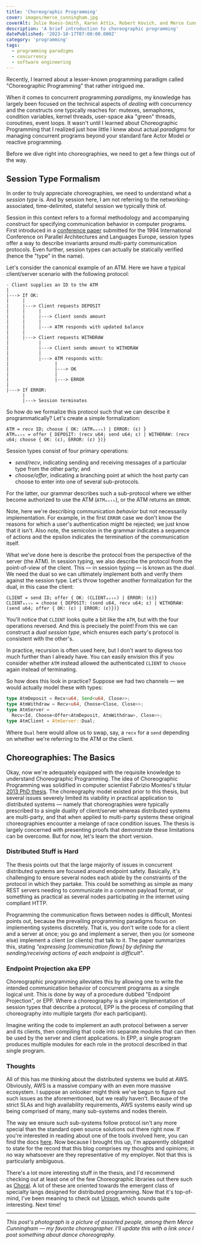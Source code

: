 ```yaml
---
title: 'Choreographic Programming'
cover: images/merce_cunningham.jpg
coverAlt: Julie Roess-Smith, Karen Attix, Robert Kovich, and Merce Cunningham in 'TV Rerun,' 1972. Score by Gordon Mumma, costumes by Jasper Johns. (Photo by Jack Mitchell)
description: 'A brief introduction to choreographic programming'
datePublished: '2023-10-17T07:00:00.000Z'
category: 'programming'
tags:
  - programming paradigms
  - concurrency
  - software engineering
---
```


Recently, I learned about a lesser-known programming paradigm called "Choreographic Programming" that rather intrigued me.

When it comes to concurrent programming _paradigms_, my knowledge has largely been
focused on the technical aspects of _dealing with_ concurrency and the constructs one typically reaches for:
mutexes, semaphores, condition variables, kernel threads, user-space aka "green" threads, coroutines, event loops.
It wasn't until I learned about Choreographic Programming that I realized just how little I knew about actual
_paradigms_ for managing concurrent programs beyond your standard fare Actor Model or reactive programming.

Before we dive right into choreographies, we need to get a few things out of the way.

## Session Type Formalism

In order to truly appreciate choreographies, we need to understand what a _session type_ is. And by session here, I am not referring to the networking-associated, time-delimited, stateful session we typically think of.

Session in this context refers to a formal methodology and accompanying construct for specifying communication behavior in computer programs. First introduced in a [conference paper](https://link.springer.com/chapter/10.1007/3-540-58184-7_118) submitted for the 1994 International Conference on Parallel Architectures and Languages Europe, session types offer a way to describe invariants around multi-party communication protocols. Even further, session types can actually be statically verified (hence the "type" in the name).

Let's consider the canonical example of an ATM. Here we have a typical client/server scenario with the following protocol:

```
- Client supplies an ID to the ATM
|
|---> If OK:
|     |
|     |---> Client requests DEPOSIT
|     |     |
|     |     |---> Client sends amount
|     |     |
|     |     |---> ATM responds with updated balance
|     |
|     |---> Client requests WITHDRAW
|           |
|           |---> Client sends amount to WITHDRAW
|           |
|           |---> ATM responds with:
|                 |
|                 |---> OK
|                 |
|                 |---> ERROR
|
|---> If ERROR:
      |
      |---> Session terminates

```

So how do we formalize this protocol such that we can describe it programmatically? Let's create a simple formalization:

```
ATM = recv ID; choose { OK: (ATMₐᵤₜₕ) | ERROR: (ε) }
ATMₐᵤₜₕ = offer { DEPOSIT: (recv u64; send u64; ε) | WITHDRAW: (recv u64; choose { OK: (ε), ERROR: (ε) })}
```

Session types consist of four primary operations:

- _send/recv_, indicating sending and receiving messages of a particular type from the other party; and
- _choose/offer_, indicating a branching point at which the host party can choose to enter into one of several sub-protocols.

For the latter, our grammar describes such a sub-protocol where we either become authorized to use the ATM (`ATMₐᵤₜₕ`), or the ATM returns an `ERROR`.

Note, here we're describing communication _behavior_ but not necessarily implementation. For example, in the first `ERROR` case we don't know the reasons for which a user's authentication might be rejected; we just know that it isn't. Also note, the semicolon in the grammar indicates a sequence of actions and the epsilon indicates the termination of the communication itself.

What we've done here is describe the protocol from the perspective of the server (the ATM). In session typing, we also describe the protocol from the point-of-view of the client. This — in session typing — is known as the _dual_. We need the dual so we can ultimately implement both and verify them against the session type. Let's throw together another formalization for the dual, in this case the client:

```
CLIENT = send ID; offer { OK: (CLIENTₐᵤₜₕ) | ERROR: (ε)}
CLIENTₐᵤₜₕ = choose { DEPOSIT: (send u64, recv u64; ε) | WITHDRAW: (send u64; offer { OK: (ε) | ERROR: (ε)})}
```

You'll notice that `CLIENT` looks quite a bit like the `ATM`, but with the four operations reversed. And this is precisely the point! From this we can construct a _dual session type_, which ensures each party's protocol is consistent with the other's.

In practice, recursion is often used here, but I don't want to digress too much further than I already have. You can easily envision this if you consider whether `ATM` instead allowed the authenticated `CLIENT` to `choose` again instead of terminating.

So how does this look in practice? Suppose we had two channels — we would actually model these with types:

```rust
type AtmDeposit = Recv<u64, Send<u64, Close>>;
type AtmWithdraw = Recv<u64, Choose<Close, Close>>;
type AtmServer =
  Recv<Id, Choose<Offer<AtmDeposit, AtmWithdraw>, Close>>;
type AtmClient = AtmServer::Dual;
```

Where `Dual` here would allow us to swap, say, a `recv` for a `send` depending on whether we're referring to the ATM or the client.

## Choreographies: The Basics

Okay, now we're adequately equipped with the requisite knowledge to understand Choreographic Programming.
The idea of Choreographic Programming was solidified in computer scientist Fabrizio Montesi's titular [2013 PhD thesis](https://www.fabriziomontesi.com/files/choreographic_programming.pdf). The choreography model existed prior to this thesis, but several issues severely limited its viability in practical application to distributed systems — namely that choreographies were typically prescribed to a single duality of client/server whereas distributed systems are multi-party, and that when applied to multi-party systems these original choreographies encounter a melange of race condition issues. The thesis is largely concerned with presenting proofs that demonstrate these limitations can be overcome. But for now, let's learn the short version.

### Distributed Stuff is Hard

The thesis points out that the large majority of issues in concurrent distributed systems are focused around endpoint safety. Basically, it's challenging to ensure several nodes each abide by the constraints of the protocol in which they partake. This could be something as simple as many REST servers needing to communicate in a common payload format, or something as practical as several nodes participating in the internet using compliant HTTP.

Programming the communication flows between nodes is difficult, Montesi points out, because the prevailing programming paradigms focus on implementing systems discretely. That is, you don't write code for a client and a server at once; you go and implement a server, then you (or someone else) implement a client (or clients) that talk to it. The paper summarizes this, stating _"expressing [communication flows] by defining the sending/receiving actions of each endpoint is difficult"_.

### Endpoint Projection aka EPP

Choreographic programming alleviates this by allowing one to write the intended communication behavior of concurrent programs as a single logical unit. This is done by way of a procedure dubbed "Endpoint
Projection", or EPP. Where a choreography is a single implementation of session types that describe a protocol, EPP is the process of compiling that choreography into multiple targets (for each participant).

Imagine writing the code to implement an auth protocol between a server and its clients, then compiling that code into separate modules that can then be used by the server and client applications. In EPP, a single program produces multiple modules for each role in the protocol described in that single program.

### Thoughts

All of this has me thinking about the distributed systems we build at AWS. Obviously, AWS is a massive company with an even more massive ecosystem. I suppose an onlooker might think we've begun to figure out such issues as the aforementioned, but we really haven't. Because of the strict SLAs and high availability requirements, AWS systems easily wind up being comprised of many, many sub-systems and nodes therein.

The way we ensure such sub-systems follow protocol isn't any more special than the standard open source solutions out there right now. If you're interested in reading about one of the tools involved here, you can find the docs [here](https://smithy.io/2.0/index.html). Now because I brought this up, I'm apparently obligated to state for the record that this blog comprises my thoughts and opinions; in no way whatsoever are they representative of my employer. Not that this is particularly ambiguous.

There's a lot more interesting stuff in the thesis, and I'd recommend checking out at least one of the few Choreographic libraries out there such as [Choral](https://www.choral-lang.org/). A lot of these are oriented towards the emergent class of specialty langs designed for distributed programming. Now that it's top-of-mind, I've been meaning to check out [Unison](https://www.unison-lang.org/), which sounds quite interesting. Next time!

---

_This post's photograph is a picture of assorted people, among them Merce Cunningham — my favorite choreographer. I'll update this with a link once I post something about dance choreography._
